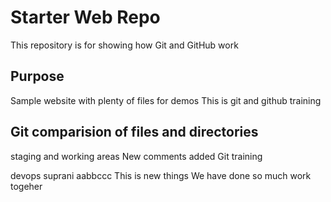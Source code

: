 # Starter Web Repo

This repository is for showing how Git and GitHub work

## Purpose

Sample website with plenty of files for demos
This is git and github training
## Git comparision of files and directories
staging and working areas
New comments added
Git training

devops suprani
aabbccc
This is new things
We have done so much work togeher
